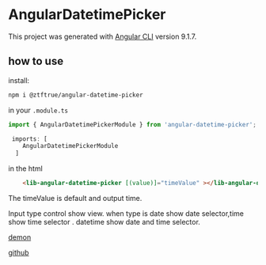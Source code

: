 # AngularDatetimePicker

This project was generated with [Angular CLI](https://github.com/angular/angular-cli) version 9.1.7.

## how to use

install:

```sh
npm i @ztftrue/angular-datetime-picker
```

in your ```.module.ts```

```ts
import { AngularDatetimePickerModule } from 'angular-datetime-picker';

 imports: [
    AngularDatetimePickerModule
  ]
```

in the html

```html
    <lib-angular-datetime-picker [(value)]="timeValue" ></lib-angular-datetime-picker>
```

The timeValue is default and output time.

Input type control show view. when type is date show date selector,time show time selector . datetime show date and time selector.

[demon](https://ztftrue.github.io/xmind-frontend-work/)

[github](https://github.com/ZTFtrue/AngularDatetimePicker)
